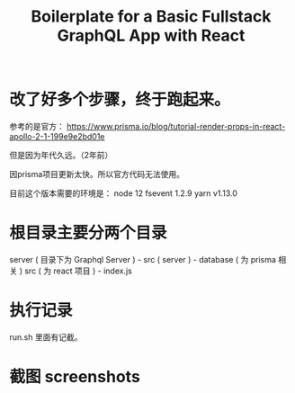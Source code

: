 <h1 align="center"><strong>Boilerplate for a Basic Fullstack GraphQL App with React</strong></h1>

<br />

# 改了好多个步骤，终于跑起来。

参考的是官方： https://www.prisma.io/blog/tutorial-render-props-in-react-apollo-2-1-199e9e2bd01e

但是因为年代久远。（2年前）

因prisma项目更新太快。所以官方代码无法使用。

目前这个版本需要的环境是：
node 12
fsevent 1.2.9
yarn v1.13.0

# 根目录主要分两个目录
server ( 目录下为 Graphql Server )
    - src ( server )
    - database ( 为 prisma 相关 )
src ( 为 react 项目 )
    - index.js

# 执行记录
run.sh 里面有记截。

# 截图 screenshots
<img src="" />
<img src="" />
<img src="" />


